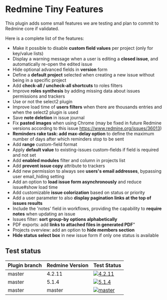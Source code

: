 # Redmine Tiny Features

This plugin adds some small features we are testing and plan to commit to Redmine core if validated.

Here is a complete list of the features:
* Make it possible to disable **custom field values** per project (only for key/value lists)
* Display a warning message when a user is editing a **closed issue**, and automatically re-open the edited issue
* Hide optional advanced fields in **version** form
* Define a **default project** selected when creating a new issue without being in a specific project
* Add **check-all / uncheck-all shortcuts** to roles filters
* Improve **roles synthesis** by adding missing data about issues permissions and trackers
* Use or not the select2 plugin
* Improve load time of **users filters** when there are thousands entries and when the select2 plugin is used
* Save **note deletion** in issue journal
* Fix **pasted images** when using Chrome (may be fixed in future Redmine versions according to this issue https://www.redmine.org/issues/36013)
* **Reminders rake task: add max-delay option** to define the maximum number of days after which reminders stop to be sent
* Add **range** custom-field format
* Apply **default value** to existing-issues custom-fields if field is required and not set
* Add **enabled modules** filter and column in projects list
* Add **prevent issue copy** attribute to trackers
* Add new permission to always see **users's email addresses**, bypassing user email_hiding setting
* Add an option to **load issue form asynchronously** and reduce issue#show load time
* Add customizable **issue colorization** based on status or priority
* Add a user parameter to also **display pagination links at the top of issues results**
* Include the 'notes' field in workflows, providing the capability to **require notes** when updating an issue
* Issues filter: **sort group-by options alphabetically**
* PDF exports: add **links to attached files in generated PDF**"
* Projects overview: add an option to **hide members section**
* **Hide status select box** in new issue form if only one status is available

## Test status

| Plugin branch | Redmine Version | Test Status       |
|---------------|-----------------|-------------------|
| master        | 4.2.11          | [![4.2.11][1]][5] |
| master        | 5.1.4           | [![5.1.4][2]][5]  |
| master        | master          | [![master][3]][5] |

[1]: https://github.com/nanego/redmine_tiny_features/actions/workflows/4_2_11.yml/badge.svg
[2]: https://github.com/nanego/redmine_tiny_features/actions/workflows/5_1_4.yml/badge.svg
[3]: https://github.com/nanego/redmine_tiny_features/actions/workflows/master.yml/badge.svg
[5]: https://github.com/nanego/redmine_tiny_features/actions
